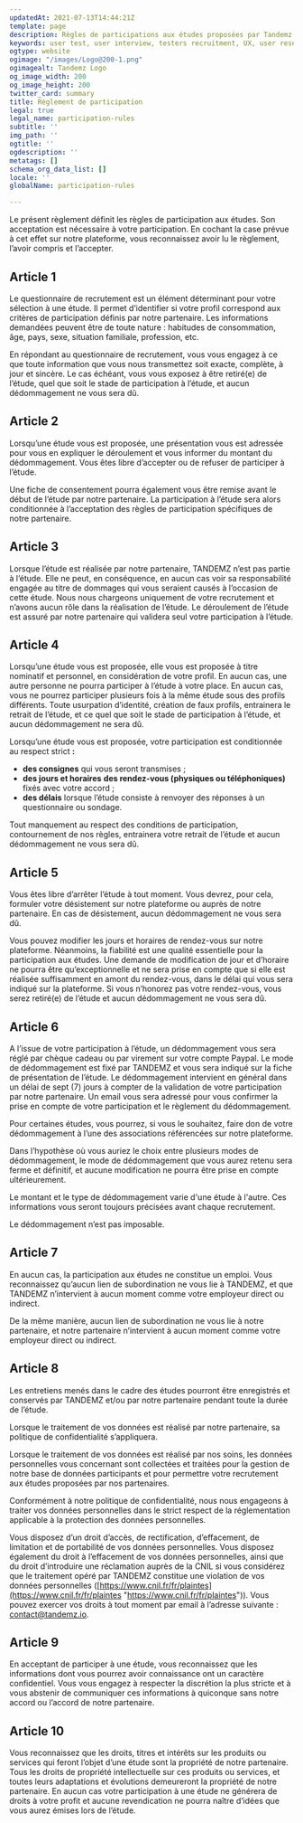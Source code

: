 ```yaml
---
updatedAt: 2021-07-13T14:44:21Z
template: page
description: Règles de participations aux études proposées par Tandemz.
keywords: user test, user interview, testers recruitment, UX, user research, panel
ogtype: website
ogimage: "/images/Logo@200-1.png"
ogimagealt: Tandemz Logo
og_image_width: 200
og_image_height: 200
twitter_card: summary
title: Règlement de participation
legal: true
legal_name: participation-rules
subtitle: ''
img_path: ''
ogtitle: ''
ogdescription: ''
metatags: []
schema_org_data_list: []
locale: ''
globalName: participation-rules

---
```

Le présent règlement définit les règles de participation aux études. Son acceptation est nécessaire à votre participation. En cochant la case prévue à cet effet sur notre plateforme, vous reconnaissez avoir lu le règlement, l’avoir compris et l’accepter.

## Article 1

Le questionnaire de recrutement est un élément déterminant pour votre sélection à une étude. Il permet d’identifier si votre profil correspond aux critères de participation définis par notre partenaire. Les informations demandées peuvent être de toute nature : habitudes de consommation, âge, pays, sexe, situation familiale, profession, etc.

En répondant au questionnaire de recrutement, vous vous engagez à ce que toute information que vous nous transmettez soit exacte, complète, à jour et sincère. Le cas échéant, vous vous exposez à être retiré(e) de l’étude, quel que soit le stade de participation à l’étude, et aucun dédommagement ne vous sera dû.

## Article 2

Lorsqu’une étude vous est proposée, une présentation vous est adressée pour vous en expliquer le déroulement et vous informer du montant du dédommagement. Vous êtes libre d’accepter ou de refuser de participer à l’étude.

Une fiche de consentement pourra également vous être remise avant le début de l’étude par notre partenaire. La participation à l’étude sera alors conditionnée à l’acceptation des règles de participation spécifiques de notre partenaire.

## Article 3

Lorsque l’étude est réalisée par notre partenaire, TANDEMZ n’est pas partie à l’étude. Elle ne peut, en conséquence, en aucun cas voir sa responsabilité engagée au titre de dommages qui vous seraient causés à l’occasion de cette étude. Nous nous chargeons uniquement de votre recrutement et n’avons aucun rôle dans la réalisation de l’étude. Le déroulement de l’étude est assuré par notre partenaire qui validera seul votre participation à l’étude.

## Article 4

Lorsqu’une étude vous est proposée, elle vous est proposée à titre nominatif et personnel, en considération de votre profil. En aucun cas, une autre personne ne pourra participer à l’étude à votre place. En aucun cas, vous ne pourrez participer plusieurs fois à la même étude sous des profils différents. Toute usurpation d’identité, création de faux profils, entrainera le retrait de l’étude, et ce quel que soit le stade de participation à l’étude, et aucun dédommagement ne sera dû.

Lorsqu’une étude vous est proposée, votre participation est conditionnée au respect strict **:**

* **des consignes** qui vous seront transmises ;
* **des jours et horaires** **des rendez-vous (physiques ou téléphoniques)** fixés avec votre accord ;
* **des délais** lorsque l’étude consiste à renvoyer des réponses à un questionnaire ou sondage.

Tout manquement au respect des conditions de participation, contournement de nos règles, entrainera votre retrait de l’étude et aucun dédommagement ne vous sera dû.

## Article 5

Vous êtes libre d’arrêter l’étude à tout moment. Vous devrez, pour cela, formuler votre désistement sur notre plateforme ou auprès de notre partenaire. En cas de désistement, aucun dédommagement ne vous sera dû.

Vous pouvez modifier les jours et horaires de rendez-vous sur notre plateforme. Néanmoins, la fiabilité est une qualité essentielle pour la participation aux études. Une demande de modification de jour et d’horaire ne pourra être qu’exceptionnelle et ne sera prise en compte que si elle est réalisée suffisamment en amont du rendez-vous, dans le délai qui vous sera indiqué sur la plateforme. Si vous n’honorez pas votre rendez-vous, vous serez retiré(e) de l’étude et aucun dédommagement ne vous sera dû.

## Article 6

A l’issue de votre participation à l’étude, un dédommagement vous sera réglé par chèque cadeau ou par virement sur votre compte Paypal. Le mode de dédommagement est fixé par TANDEMZ et vous sera indiqué sur la fiche de présentation de l’étude. Le dédommagement intervient en général dans un délai de sept (7) jours à compter de la validation de votre participation par notre partenaire. Un email vous sera adressé pour vous confirmer la prise en compte de votre participation et le règlement du dédommagement.

Pour certaines études, vous pourrez, si vous le souhaitez, faire don de votre dédommagement à l’une des associations référencées sur notre plateforme.

Dans l’hypothèse où vous auriez le choix entre plusieurs modes de dédommagement, le mode de dédommagement que vous aurez retenu sera ferme et définitif, et aucune modification ne pourra être prise en compte ultérieurement.

Le montant et le type de dédommagement varie d'une étude à l'autre. Ces informations vous seront toujours précisées avant chaque recrutement.

Le dédommagement n’est pas imposable.

## Article 7

En aucun cas, la participation aux études ne constitue un emploi. Vous reconnaissez qu’aucun lien de subordination ne vous lie à TANDEMZ, et que TANDEMZ n’intervient à aucun moment comme votre employeur direct ou indirect.

De la même manière, aucun lien de subordination ne vous lie à notre partenaire, et notre partenaire n’intervient à aucun moment comme votre employeur direct ou indirect.

## Article 8

Les entretiens menés dans le cadre des études pourront être enregistrés et conservés par TANDEMZ et/ou par notre partenaire pendant toute la durée de l’étude.

Lorsque le traitement de vos données est réalisé par notre partenaire, sa politique de confidentialité s’appliquera.

Lorsque le traitement de vos données est réalisé par nos soins, les données personnelles vous concernant sont collectées et traitées pour la gestion de notre base de données participants et pour permettre votre recrutement aux études proposées par nos partenaires.

Conformément à notre politique de confidentialité, nous nous engageons à traiter vos données personnelles dans le strict respect de la réglementation applicable à la protection des données personnelles.

Vous disposez d’un droit d’accès, de rectification, d’effacement, de limitation et de portabilité de vos données personnelles. Vous disposez également du droit à l’effacement de vos données personnelles, ainsi que du droit d’introduire une réclamation auprès de la CNIL si vous considérez que le traitement opéré par TANDEMZ constitue une violation de vos données personnelles ([https://www.cnil.fr/fr/plaintes](https://www.cnil.fr/fr/plaintes "https://www.cnil.fr/fr/plaintes")). Vous pouvez exercer vos droits à tout moment par email à l’adresse suivante : [contact@tandemz.io]().

## Article 9

En acceptant de participer à une étude, vous reconnaissez que les informations dont vous pourrez avoir connaissance ont un caractère confidentiel. Vous vous engagez à respecter la discrétion la plus stricte et à vous abstenir de communiquer ces informations à quiconque sans notre accord ou l’accord de notre partenaire.

## Article 10

Vous reconnaissez que les droits, titres et intérêts sur les produits ou services qui feront l’objet d’une étude sont la propriété de notre partenaire. Tous les droits de propriété intellectuelle sur ces produits ou services, et toutes leurs adaptations et évolutions demeureront la propriété de notre partenaire. En aucun cas votre participation à une étude ne générera de droits à votre profit et aucune revendication ne pourra naître d’idées que vous aurez émises lors de l’étude.